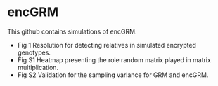 # encGRM
This github contains simulations of encGRM.
- Fig 1 Resolution for detecting relatives in simulated encrypted genotypes.
- Fig S1 Heatmap presenting the role random matrix played in matrix multiplication.
- Fig S2 Validation for the sampling variance for GRM and encGRM.
